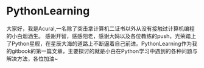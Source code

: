 # PythonLearning 
大家好，我是Acural,一名除了突击拿计算机二证书以外从没有接触过计算机编程的小白烟酒生。 感谢开智，感感阳老，感谢大妈以及各位教练的push，光荣踏上了Python星舰，在星辰大海的道路上不断逼着自己前进。PythonLearning作为我的gitbook的第一篇文章，主要探讨的就是小白在Python学习中遇到的各种问题与解决方法，各位加油~


